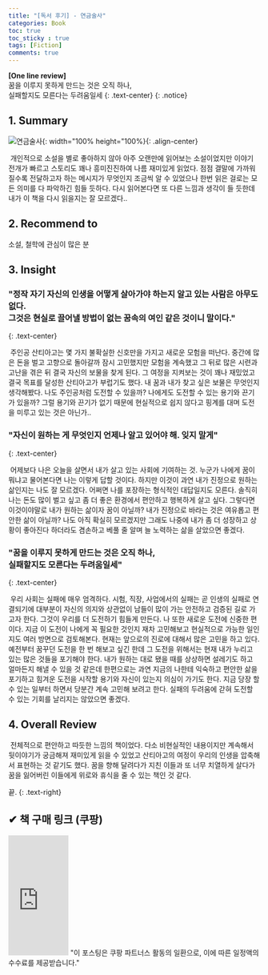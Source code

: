 ```yaml
---
title: "[독서 후기] - 연금술사"
categories: Book
toc: true
toc_sticky : true
tags: [Fiction]
comments: true
---
```


**[One line review]**<br/> 꿈을 이루지 못하게 만드는 것은 오직 하나, <br/>실패할지도 모른다는 두려움일세
{: .text-center}
{: .notice}

## 1. Summary

![연금술사](https://user-images.githubusercontent.com/86281619/127732424-a7ab5b1f-c164-4d83-9bfe-ee17bec04b91.png){: width="100% height="100%}{: .align-center}

&nbsp;개인적으로 소설을 별로 좋아하지 않아 아주 오랜만에 읽어보는 소설이었지만 이야기 전개가 빠르고 스토리도 꽤나 흥미진진하여 나름 재미있게 읽었다. 점점 결말에 가까워질수록 전달하고자 하는 메시지가 무엇인지 조금씩 알 수 있었으나 한번 읽은 걸로는 모든 의미를 다 파악하긴 힘들 듯하다. 다시 읽어본다면 또 다른 느낌과 생각이 들 듯한데 내가 이 책을 다시 읽을지는 잘 모르겠다..

## 2. Recommend to

소설, 철학에 관심이 많은 분

## 3. Insight

### "정작 자기 자신의 인생을 어떻게 살아가야 하는지 알고 있는 사람은 아무도 없다.<br/>그것은 현실로 끌어낼 방법이 없는 꿈속의 여인 같은 것이니 말이다."
{: .text-center}

&nbsp;주인공 산티아고는 몇 가지 불확실한 신호만을 가지고 새로운 모험을 떠난다. 중간에 많은 돈을 벌고 고향으로 돌아갈까 잠시 고민했지만 모험을 계속했고 그 뒤로 많은 시련과 고난을 겪은 뒤 결국 자신의 보물을 찾게 된다. 그 여정을 지켜보는 것이 꽤나 재밌었고 결국 목표를 달성한 산티아고가 부럽기도 했다. 내 꿈과 내가 찾고 싶은 보물은 무엇인지 생각해봤다. 나도 주인공처럼 도전할 수 있을까? 나에게도 도전할 수 있는 용기와 끈기가 있을까? 그럴 용기와 끈기가 없기 때문에 현실적으로 쉽지 않다고 핑계를 대며 도전을 미루고 있는 것은 아닌가..

### "자신이 원하는 게 무엇인지 언제나 알고 있어야 해. 잊지 말게"
{: .text-center}

&nbsp;어제보다 나은 오늘을 살면서 내가 살고 있는 사회에 기여하는 것. 누군가 나에게 꿈이 뭐냐고 물어본다면 나는 이렇게 답할 것이다. 하지만 이것이 과연 내가 진정으로 원하는 삶인지는 나도 잘 모르겠다. 어쩌면 나를 포장하는 형식적인 대답일지도 모른다. 솔직히 나는 돈도 많이 벌고 싶고 좀 더 좋은 환경에서 편안하고 행복하게 살고 싶다. 그렇다면 이것이야말로 내가 원하는 삶이자 꿈이 아닐까? 내가 진정으로 바라는 것은 여유롭고 편안한 삶이 아닐까? 나도 아직 확실히 모르겠지만 그래도 나중에 내가 좀 더 성장하고 상황이 좋아진다 하더라도 겸손하고 베풀 줄 알며 늘 노력하는 삶을 살았으면 좋겠다.

### "꿈을 이루지 못하게 만드는 것은 오직 하나,<br/>실패할지도 모른다는 두려움일세"
{: .text-center}

&nbsp;우리 사회는 실패에 매우 엄격하다. 시험, 직장, 사업에서의 실패는 곧 인생의 실패로 연결되기에 대부분이 자신의 의지와 상관없이 남들이 많이 가는 안전하고 검증된 길로 가고자 한다. 그것이 우리를 더 도전하기 힘들게 만든다. 나 또한 새로운 도전에 신중한 편이다. 지금 이 도전이 나에게 꼭 필요한 것인지 재차 고민해보고 현실적으로 가능한 일인지도 여러 방면으로 검토해본다. 현재는 앞으로의 진로에 대해서 많은 고민을 하고 있다. 예전부터 꿈꾸던 도전을 한 번 해보고 싶긴 한데 그 도전을 위해서는 현재 내가 누리고 있는 많은 것들을 포기해야 한다. 내가 원하는 대로 됐을 때를 상상하면 설레기도 하고 얼마든지 해낼 수 있을 것 같은데 한편으로는 과연 지금의 나한테 익숙하고 편안한 삶을 포기하고 힘겨운 도전을 시작할 용기와 자신이 있는지 의심이 가기도 한다. 지금 당장 할 수 있는 일부터 하면서 당분간 계속 고민해 보려고 한다. 실패의 두려움에 갇혀 도전할 수 있는 기회를 날리지는 않았으면 좋겠다.

## 4. Overall Review

&nbsp;전체적으로 편안하고 따듯한 느낌의 책이었다. 다소 비현실적인 내용이지만 계속해서 뒷이야기가 궁금해져 재미있게 읽을 수 있었고 산티아고의 여정이 우리의 인생을 압축해서 표현하는 것 같기도 했다. 꿈을 향해 달려다가 지친 이들과 또 너무 치열하게 살다가 꿈을 잃어버린 이들에게 위로와 휴식을 줄 수 있는 책인 것 같다.



끝.
{: .text-right}


## ✔ 책 구매 링크 (쿠팡)

<iframe src="https://coupa.ng/b4KEPR" width="120" height="240" frameborder="0" scrolling="no" referrerpolicy="unsafe-url"></iframe>
"이 포스팅은 쿠팡 파트너스 활동의 일환으로, 이에 따른 일정액의 수수료를 제공받습니다."